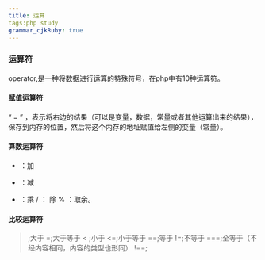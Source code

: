 ```yaml
---
title: 运算
tags:php study
grammar_cjkRuby: true
---
```


### 运算符
operator,是一种将数据进行运算的特殊符号，在php中有10种运算符。

#### 赋值运算符
“ = ” ，表示将右边的结果（可以是变量，数据，常量或者其他运算出来的结果），保存到内存的位置，然后将这个内存的地址赋值给左侧的变量（常量）。

#### 算数运算符
+ ：加
- ：减
* ：乘
/ ： 除
% ：取余。

#### 比较运算符
 >  ;大于
 >=;大于等于
 < ;小于
 <=;小于等于
 ==;等于
 !=;不等于
 ===;全等于（不经内容相同，内容的类型也形同）
 !==;